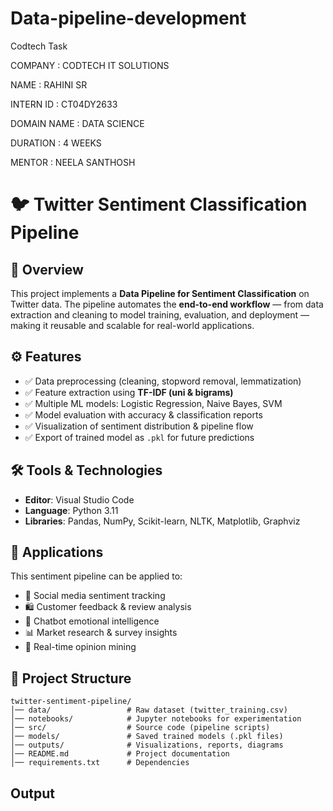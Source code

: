 # Data-pipeline-development

Codtech Task

COMPANY : CODTECH IT SOLUTIONS

NAME : RAHINI SR

INTERN ID : CT04DY2633

DOMAIN NAME : DATA SCIENCE

DURATION : 4 WEEKS

MENTOR : NEELA SANTHOSH

# 🐦 Twitter Sentiment Classification Pipeline

## 📌 Overview

This project implements a **Data Pipeline for Sentiment Classification** on Twitter data. The pipeline automates the **end-to-end workflow** — from data extraction and cleaning to model training, evaluation, and deployment — making it reusable and scalable for real-world applications.

## ⚙️ Features

* ✅ Data preprocessing (cleaning, stopword removal, lemmatization)
* ✅ Feature extraction using **TF-IDF (uni & bigrams)**
* ✅ Multiple ML models: Logistic Regression, Naive Bayes, SVM
* ✅ Model evaluation with accuracy & classification reports
* ✅ Visualization of sentiment distribution & pipeline flow
* ✅ Export of trained model as `.pkl` for future predictions

## 🛠 Tools & Technologies

* **Editor**: Visual Studio Code
* **Language**: Python 3.11
* **Libraries**: Pandas, NumPy, Scikit-learn, NLTK, Matplotlib, Graphviz

## 🚀 Applications

This sentiment pipeline can be applied to:

* 🔎 Social media sentiment tracking
* 🛍 Customer feedback & review analysis
* 💬 Chatbot emotional intelligence
* 📊 Market research & survey insights
* 📡 Real-time opinion mining

## 📂 Project Structure

```
twitter-sentiment-pipeline/
│── data/                 # Raw dataset (twitter_training.csv)
│── notebooks/            # Jupyter notebooks for experimentation
│── src/                  # Source code (pipeline scripts)
│── models/               # Saved trained models (.pkl files)
│── outputs/              # Visualizations, reports, diagrams
│── README.md             # Project documentation
│── requirements.txt      # Dependencies
```

## Output

```

